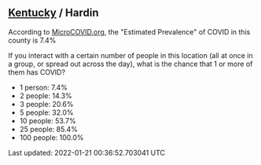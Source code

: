 
## [Kentucky](/united-states/kentucky) / Hardin

According to [MicroCOVID.org](http://microcovid.org),
the "Estimated Prevalence" of COVID in this county is 7.4%

If you interact with a certain number of people in this location
(all at once in a group, or spread out across the day), what is the chance that
1 or more of them has COVID?

- 1 person: 7.4%
- 2 people: 14.3%
- 3 people: 20.6%
- 5 people: 32.0%
- 10 people: 53.7%
- 25 people: 85.4%
- 100 people: 100.0%

Last updated: 2022-01-21 00:36:52.703041 UTC
